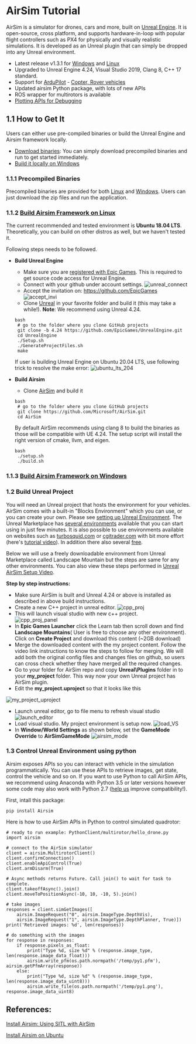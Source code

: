 # AirSim Tutorial
AirSim is a simulator for drones, cars and more, built on [Unreal Engine](https://www.unrealengine.com/en-US/?sessionInvalidated=true). It is open-source, cross platform, and supports hardware-in-loop with popular flight controllers such as PX4 for physically and visually realistic simulations. It is developed as an Unreal plugin that can simply be dropped into any Unreal environment.
- Latest release v1.3.1 for [Windows](https://github.com/microsoft/AirSim/releases/tag/v1.3.1-windows) and [Linux](https://github.com/microsoft/AirSim/releases/tag/v1.3.1-linux)
- Upgraded to Unreal Engine 4.24, Visual Studio 2019, Clang 8, C++ 17 standard.
- Support for [ArduPilot](https://ardupilot.org/ardupilot/) - [Copter, Rover vehicles](https://ardupilot.org/dev/docs/sitl-with-airsim.html)
- Updated airsim Python package, with lots of new APIs
- ROS wrapper for multirotors is available
- [Plotting APIs for Debugging](https://github.com/microsoft/AirSim/pull/2304)

## 1.1 How to Get It
Users can either use pre-compiled binaries or build the Unreal Engine and Airsim framework locally. 
- [Download binaries](https://microsoft.github.io/AirSim/use_precompiled/): You can simply download precompiled binaries and run to get started immediately. 
- [Build it locally on Windows](https://microsoft.github.io/AirSim/build_windows/) 


### 1.1.1 Precompiled Binaries
Precompiled binaries are provided for both [Linux](https://github.com/microsoft/AirSim/releases/tag/v1.3.1-linux) and [Windows](https://github.com/microsoft/AirSim/releases/tag/v1.3.1-windows). Users can just download the zip files and run the application. 

### 1.1.2	[Build Airsim Framework on Linux](https://microsoft.github.io/AirSim/build_linux/)
The current recommended and tested environment is **Ubuntu 18.04 LTS**. Theoretically, you can build on other distros as well, but we haven't tested it.

Following steps needs to be followed. 
- **Build Unreal Engine**
  - Make sure you are [registered with Epic Games](https://www.unrealengine.com/en-US/). This is required to get source code access for Unreal Engine.
  - Connect with your github under account settings.
  ![unreal_connect](https://github.com/lineojcd/Robotics-Simulations-Optimization/blob/master/AirSim%20tutorial/src/unreal_connect.png)
  - Accept the invitation on: https://github.com/EpicGames
  ![accept_invi](https://github.com/lineojcd/Robotics-Simulations-Optimization/blob/master/AirSim%20tutorial/src/accept_invi.png)
  - Clone [Unreal](https://github.com/EpicGames/UnrealEngine.git) in your favorite folder and build it (this may take a while!). **Note**: We recommend using Unreal 4.24.
  ```
  bash
   # go to the folder where you clone GitHub projects
   git clone -b 4.24 https://github.com/EpicGames/UnrealEngine.git
   cd UnrealEngine
   ./Setup.sh
   ./GenerateProjectFiles.sh
   make
  ```
  If user is building Unreal Engine on Ubuntu 20.04 LTS, use following trick to resolve the make error: ![ubuntu_lts_204](https://github.com/lineojcd/Robotics-Simulations-Optimization/blob/master/AirSim%20tutorial/src/ubuntu_lts_204.png)

- **Build Airsim**
  - Clone [AirSim](https://github.com/Microsoft/AirSim.git) and build it
  ```
  bash
   # go to the folder where you clone GitHub projects
   git clone https://github.com/Microsoft/AirSim.git
   cd AirSim
  ``` 
  By default AirSim recommends using clang 8 to build the binaries as those will be compatible with UE 4.24. The setup script will install the right version of cmake, llvm, and eigen.
  ```
  bash
   ./setup.sh
   ./build.sh
  ```
### 1.1.3	[Build Airsim Framework on Windows](https://microsoft.github.io/AirSim/build_windows/)
### 1.2 Build Unreal Project
You will need an Unreal project that hosts the environment for your vehicles. AirSim comes with a built-in "Blocks Environment" which you can use, or you can create your own. Please see [setting up Unreal Environment](https://microsoft.github.io/AirSim/unreal_proj/). The Unreal Marketplace has [several environments](https://www.unrealengine.com/marketplace/en-US/content-cat/assets/environments?count=20&sortBy=effectiveDate&sortDir=DESC&start=0) available that you can start using in just few minutes. It is also possible to use environments available on websites such as [turbosquid.com](https://www.turbosquid.com/) or [cgitrader.com](https://www.cgtrader.com/) with bit more effort (here's [tutorial video](https://www.youtube.com/watch?v=y09VbdQWvQY&feature)). In addition there also several [free](https://github.com/Microsoft/AirSim/issues/424). 

Below we will use a freely downloadable environment from Unreal Marketplace called Landscape Mountain but the steps are same for any other environments. You can also view these steps performed in [Unreal AirSim Setup Video](https://www.youtube.com/watch?v=1oY8Qu5maQQ&feature=youtu.be).

**Step by step instructions:**

- Make sure AirSim is built and Unreal 4.24 or above is installed as described in above build instructions.
- Create a new C++ project in unreal editor.
![cpp_proj](https://github.com/lineojcd/Robotics-Simulations-Optimization/blob/master/AirSim%20tutorial/src/cpp_proj.png)
- This will launch visual studio with new c++ project.   
![cpp_proj_panel](https://github.com/lineojcd/Robotics-Simulations-Optimization/blob/master/AirSim%20tutorial/src/cpp_proj_panel.png)
- In **Epic Games Launcher** click the Learn tab then scroll down and find **Landscape Mountains**( User is free to choose any other environment). Click on **Create Project** and download this content (~2GB download)
- Merge the downloaded content with the my project content. Follow the video link instructions to know the steps to follow for merging. We will add both the original config files and changes files on github, so users can cross check whether they have merged all the required changes. 
- Go to your folder for AirSim repo and copy **Unreal\Plugins** folder in to your **my_project** folder. This way now your own Unreal project has AirSim plugin.
- Edit the **my_project.uproject** so that it looks like this

![my_project_uproject](https://github.com/lineojcd/Robotics-Simulations-Optimization/blob/master/AirSim%20tutorial/src/my_project_uproject.png)
- Launch unreal editor, go to file menu to refresh visual studio
![launch_editor](https://github.com/lineojcd/Robotics-Simulations-Optimization/blob/master/AirSim%20tutorial/src/launch_editor.png)
- Load visual studio. My project environment is setup now.
![load_VS](https://github.com/lineojcd/Robotics-Simulations-Optimization/blob/master/AirSim%20tutorial/src/load_VS.png)
- In **Window/World Settings** as shown below, set the **GameMode Override** to **AirSimGameMode**
![airsim_mode](https://github.com/lineojcd/Robotics-Simulations-Optimization/blob/master/AirSim%20tutorial/src/airsim_mode.png)

### 1.3	Control Unreal Environment using python
Airsim exposes APIs so you can interact with vehicle in the simulation programmatically. You can use these APIs to retrieve images, get state, control the vehicle and so on. If you want to use Python to call AirSim APIs, we recommend using Anaconda with Python 3.5 or later versions however some code may also work with Python 2.7 ([help us](https://microsoft.github.io/AirSim/CONTRIBUTING/) improve compatibility!).

First, intall this package:
```
pip install Airsim
```
Here is how to use AirSim APIs in Python to control simulated quadrotor:
```
# ready to run example: PythonClient/multirotor/hello_drone.py
import airsim

# connect to the AirSim simulator
client = airsim.MultirotorClient()
client.confirmConnection()
client.enableApiControl(True)
client.armDisarm(True)

# Async methods returns Future. Call join() to wait for task to complete.
client.takeoffAsync().join()
client.moveToPositionAsync(-10, 10, -10, 5).join()

# take images
responses = client.simGetImages([
    airsim.ImageRequest("0", airsim.ImageType.DepthVis),
    airsim.ImageRequest("1", airsim.ImageType.DepthPlanner, True)])
print('Retrieved images: %d', len(responses))

# do something with the images
for response in responses:
    if response.pixels_as_float:
        print("Type %d, size %d" % (response.image_type, len(response.image_data_float)))
        airsim.write_pfm(os.path.normpath('/temp/py1.pfm'), airsim.getPfmArray(response))
    else:
        print("Type %d, size %d" % (response.image_type, len(response.image_data_uint8)))
        airsim.write_file(os.path.normpath('/temp/py1.png'), response.image_data_uint8)
```


## References:
[Install Airsim: Using SITL with AirSim](https://ardupilot.org/dev/docs/sitl-with-airsim.html)

[Install Airsim on Ubuntu](https://zhuanlan.zhihu.com/p/61584334)
